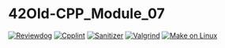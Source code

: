 # 42Old-CPP_Module_07
[![Reviewdog](https://github.com/solareenlo/42Old-CPP_Module_07/actions/workflows/reviewdog.yml/badge.svg)](https://github.com/solareenlo/42Old-CPP_Module_07/actions/workflows/reviewdog.yml)
[![Cpplint](https://github.com/solareenlo/42Old-CPP_Module_07/actions/workflows/cpplint.yml/badge.svg)](https://github.com/solareenlo/42Old-CPP_Module_07/actions/workflows/cpplint.yml)
[![Sanitizer](https://github.com/solareenlo/42Old-CPP_Module_07/actions/workflows/sanitizer.yml/badge.svg)](https://github.com/solareenlo/42Old-CPP_Module_07/actions/workflows/sanitizer.yml)
[![Valgrind](https://github.com/solareenlo/42Old-CPP_Module_07/actions/workflows/valgrind.yml/badge.svg)](https://github.com/solareenlo/42Old-CPP_Module_07/actions/workflows/valgrind.yml)
[![Make on Linux](https://github.com/solareenlo/42Old-CPP_Module_07/actions/workflows/make_on_linux.yml/badge.svg)](https://github.com/solareenlo/42Old-CPP_Module_07/actions/workflows/make_on_linux.yml)
